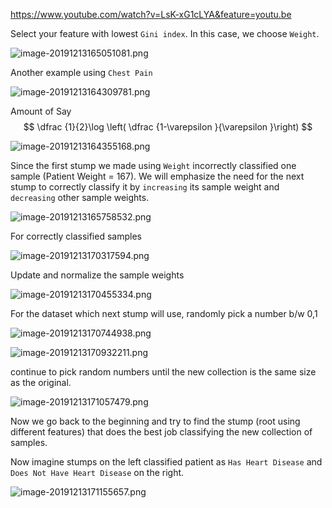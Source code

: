 https://www.youtube.com/watch?v=LsK-xG1cLYA&feature=youtu.be



Select your feature with lowest `Gini index`. In this case, we choose `Weight`.



![image-20191213165051081.png](https://i.loli.net/2020/02/27/Kd1xy7YvoPcbRtm.png)



Another example using `Chest Pain`

![image-20191213164309781.png](https://i.loli.net/2020/02/27/xfAcpJKyTMhl3DO.png)

Amount of Say 
$$
\dfrac {1}{2}\log \left( \dfrac {1-\varepsilon }{\varepsilon }\right)
$$


![image-20191213164355168.png](https://i.loli.net/2020/02/27/Ix349rPDRAobVcf.png)



Since the first stump we made using `Weight` incorrectly classified one sample (Patient Weight = 167). We will emphasize the need for the next stump to correctly classify it by `increasing` its sample weight and `decreasing` other sample weights.



![image-20191213165758532.png](https://i.loli.net/2020/02/27/S5iF1w7hdV9BGr6.png)



For correctly classified samples



![image-20191213170317594.png](https://i.loli.net/2020/02/27/KucXfkljpdGRoW3.png)



Update and normalize the sample weights 

![image-20191213170455334.png](https://i.loli.net/2020/02/27/nxPgiED5U3l4Trf.png)



For the dataset which next stump will use, randomly pick a number b/w 0,1



![image-20191213170744938.png](https://i.loli.net/2020/02/27/3f4KsU6z2ldjeuF.png)



![image-20191213170932211.png](https://i.loli.net/2020/02/27/DFEsajAfRVuyBeY.png)



continue to pick random numbers until the new collection is the same size as the original.



![image-20191213171057479.png](https://i.loli.net/2020/02/27/AxqWH7fUZFjcJwY.png)





Now we go back to the beginning and try to find the stump (root using different features) that does the best job classifying the new collection of samples. 

Now imagine stumps on the left classified patient as `Has Heart Disease` and `Does Not Have Heart Disease` on the right.



![image-20191213171155657.png](https://i.loli.net/2020/02/27/mHZ4CtMYen3LIaA.png)